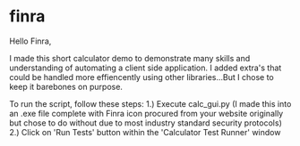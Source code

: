 # finra
Hello Finra,

I made this short calculator demo to demonstrate many skills and understanding of automating a client side application. I added extra's that could be handled more effiencently using other libraries...But I chose to keep it barebones on purpose.

To run the script, follow these steps:
1.) Execute calc_gui.py (I made this into an .exe file complete with Finra icon procured from your website originally but chose to do without due to most industry standard security protocols)
2.) Click on 'Run Tests' button within the 'Calculator Test Runner' window
